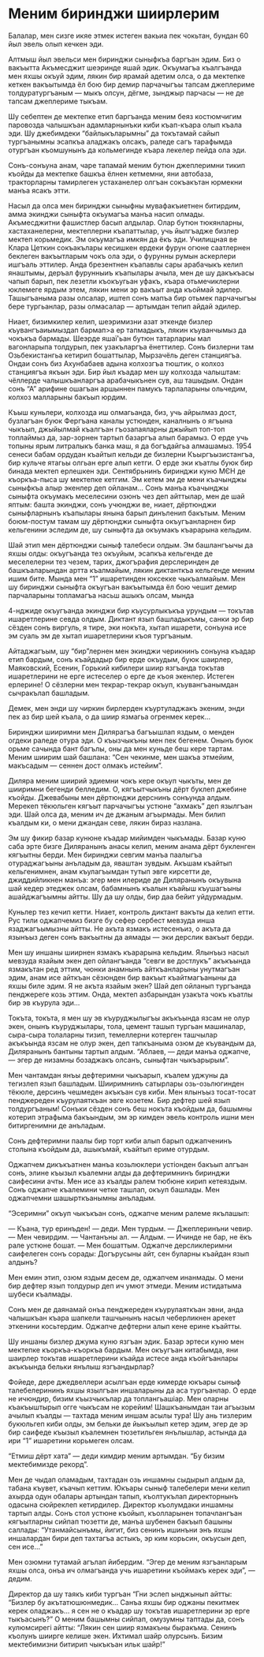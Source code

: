# Меним биринджи шиирлерим

Балалар, мен сизге икяе этмек истеген вакьиа пек чокьтан, бундан 60 йыл эвель олып кечкен эди.

Алтмыш йыл эвельси мен биринджи сыныфкъа баргъан эдим.
Биз о вакъытта Акъмесджит шеэринде яшай эдик.
Окъумагъа къалгъанда мен яхшы окъуй эдим, лякин бир ярамай адетим олса, о да мектепке кеткен вакъытымда ёл бою бир демир парчачыгъы тапсам джеплериме толдуратургъаным — мыкъ олсун, дёгме, зынджыр парчасы — не де тапсам джеплериме тыкъам.

Шу себептен де мектепке етип баргъанда меним беяз костюмчигим паровозда чалышкъан адамларнынъки киби къап-къара олып къала эди.
Шу джебимдеки “байлыкъларымны” да токътамай сайып тургъанымны эсапкъа аладжакъ олсакъ, раледе сагъ тарафымда отургъан къомшунынъ да кольмегинде къара лекелер пейда ола эди.

Сонъ-сонъуна анам, чаре тапамай меним бутюн джеплеримни тикип къойды да мектепке башкъа ёлнен кетмемни, яни автобаза, тракторларны тамирлеген устаханелер олгъан сокъакътан юрмекни манъа ясакъ этти.

Насыл да олса мен биринджи сыныфны мувафакъиетнен битирдим, амма экинджи сыныфта окъумагъа манъа насип олмады.
Акъмесджитни фашистлер басып алдылар.
Олар бутюн тюкянларны, хастаханелерни, мектеплерни къапаттылар, учь йылгъадже бизлер мектеп корьмедик.
Эм окъумагъа имкян да ёкъ эди.
Училищная ве Клара Цеткин сокъакълары кесишкен ердеки фурун огюне саатлернен беклеген вакъытларым чокъ ола эди, о фурунны румын аскерлери ишгъаль эттилер.
Анда брезентнен къапавлы сары арабачыкъ келип янаштымы, деръал фурунныиъ къапылары ачыла, мен де шу дакъкъасы чапып барып, пек лезетли къокъугьан уфакъ, къара отьмечиклерни юклемеге ярдым этем, лякин мени эр вакъыт анда къоймай эдилер.
Ташыгъаныма разы олсалар, иштеп сонъ мапъа бир отьмек парчачыгъы бере тургьанлар, разы олмасалар — артымдан тепип айдай эдилер.

Ниает, бизимкилер келип, шеэримизни азат эткенде бизлер къувангъаиымыздап бармап>а ер тапмадыкъ, лякин къуванчымыз да чокъкъа бармады.
Шеэрде яшаї'ьан бутюн татарлариы мал вагонларыпа толдурып, пек узакъларгъа ёнеттилер.
Сонъ бизлерни там Озьбекистангьа кетирип бошаттылар, Мырзачёль деген станциягъа.
Ондаи сонъ биз Ахунбабаев адына колхозгъа тюштик, о колхоз станциягъа якъын эди.
Бир йыл къадар мен шу колхозда чалыштам: чёллерде чалышкъанларгъа арабачыкънен сув, аш ташыдым.
Ондан сонъ “А” арифине ошагъан аршыннен памукъ тарлаларыны ольчедим, колхоз малларыны бакъып юрдим.

Къыш куньлери, колхозда иш олмагьанда, биз, учь айрылмаз дост, бузлагъан буюк Фергъана каналы устюнден, каналнынъ о ягъына чыкъып, джыйылмай къалгъан гъозапаяларны джыйып топ-топ топлаймыз да, зар-зорнен тартып базаргъа алып барамыз.
О ерде учь топыны ярым литралыкъ банка маш, я да богъдайгьа алмашамыз.
1954 сенеси бабам ордудан къайтып кельди де бизлерни Къыргъызистангъа, бир кульче ятагьы олгьан ерге алып кетги.
О ерде эки къатлы буюк бир бинада мектеп ерлешкен эди.
Сентябрьнинъ биринджи куню МЄН де къоркъа-пыса шу мектепке кетгим.
Эм кетем эм де мени къачынджы сыныфкъа алыр экенлер деп ойланам...
Сонъ манъа къачынджы сыныфта окъумакъ меселесини озюнъ чез деп айттылар, мен де шай яптым: башта экинджи, сонъ учюнджи ве, ниает, дёртюнджи сыныфларнынъ къапылары янына барып динъленип бакътым.
Меним боюм-постум тамам шу дёртюнджи сыныфта окъугъанларнен бир кельгенини эследим де, шу сыныфта да окъумакъ къарарына кельдим.

Шай этип мен дёртюнджи сыныф талебеси олдым.
Эм башлангъычы да яхшы олды: окъугъанда тез окъуйым, эсапкъа кельгенде де меселелерни тез чезем, тарих, джогърафия дерслеринден де башкъаларындан артта къалмайым, лякин диктанткъа кельгенде меним ишим бите.
Мында мен “1” ишаретинден юксекке чыкъалмайым.
Мен шу биринджи сыныфта окъугъан вакъытымда ёл бою чешит демир парчаларыны топламагъа насьш ашыкъ олсам, мында

4-нджиде окъугъанда экинджи бир къусурлыкъкъа урундым — токътав ишаретлерине севда олдым.
Диктант язып башладыкъмы, санки эр бир сёзден сонъ виргуль, я тире, эки нокъта, хытап ишарети, сонъуна исе эм суаль эм де хытап ишаретлерини къоя тургъаным.

Айтаджагъым, шу “бир”лернен мен экинджи черикнинъ сонъуна къадар етип бардым, сонъ къайдадыр бир ерде окъудым, буюк шаирлер, Маяковский, Есенин, Горький кибилери шиир язгъанда токътав ишаретлерини не ерге истеселер о ерге де къоя экенлер.
Истеген ерлерине!
О сёзлерни мен текрар-текрар окъуп, къувангъанымдан сычракълап башладым.

Демек, мен энди шу чиркин бирлерден къуртуладжакъ экеним, энди пек аз бир шей къала, о да шиир язмагьа огренмек керек...

Биринджи шииримни мен Дилярагъа багъышлап яздым, о менден огдеки раледе отура эди.
О къызчыкъны мен пек бегенем.
Онынъ буюк орьме сачында бант багълы, оны да мен куньде беш кере тартам.
Меним шиирим шай башлана: “Сен чекинме, мен шакъа этмейим, макъсадым — сеннен дост олмакъ истейим”.

Диляра меним шиирий эдиемни чокъ кере окъуп чыкъты, мен де шииримни бегенди белледим.
О, кягъытчыкъны дёрт буклеп джебине къойды.
Джевабыны мен дёртюнджи дерснинъ сонъунда алдым.
Мерекеп тёкюльген кягъыт парчачыгъы устюне “ахмакъ” деп язылгъан эди.
Шай олса да, меним ич де джаным агъырмады.
Мен билип къалдым ки, о мени джандан севе, лякин бираз назлана.

Эм шу фикир базар кунюне къадар мийимден чыкъмады.
Базар куню саба эрте бизге Диляранынъ анасы келип, меним анама дёрт букленген кягъытны берди.
Мен биринджи севгим манъа паалыгъа отураджагъыны анъладым да, яваштан зувдым.
Акъшам къайтып кельгенимнен, анам къулагъымдан тутып эвге кирсетти де, джиддийликнен манъа: эгер мен илериде де Диляранынъ окъувына шай кедер этеджек олсам, бабамнынъ къалын къайыш къушагъыны ашайджагъымны айтты.
Шу да шу олды, бир даа бейит уйдурмадым.

Куньлер тез кечип кетти.
Ниает, контроль диктант вакъты да келип етти.
Рус тили оджапчемиз бизге бу сефер сербест мевзуда инша язаджагъымызны айтты.
Не акъта язмакъ истесенъиз, о акъта да язынъыз деген сонъ вакъытны да аямады — эки дерслик вакъыт берди.

Мен шу иншаны шиирнен язмакъ къарарына кельдим.
Ялынъыз насыл мевзуда язайым экен деп ойлангъанда “севги ве достлукъ” акъкъында язмакътан ред эттим, чюнки анамнынъ айткъанларыны унутмагъан эдим, анам исе айткъан сёзюнден бир вакъыт къайтмагъаныны да яхшы биле эдим.
Я не акъта язайым экен?
Шай деп ойланып тургъанда пенджереге козь эттим.
Онда, мектеп азбарындан узакъта чокъ къатлы бир эв къурула эди...

Токъта, токъта, я мен шу эв къуруджылыгъы акъкъында язсам не олур экен, онынъ къуруджылары, тола, цемент ташып тургьан машиналар, сыра-сыра толаларны тизип, темеллерни котерген ташчылар акъкъында язсам не олур экен, деп тапкъаныма озюм де къувандым да, Диляранынъ бантыны тартып алдым.
“Аблаев, — деди манъа оджапче, — эгер де низамны бозаджакъ олсанъ, сыныфтан чыкъарырым”.

Мен чантамдан янъы дефтеримни чыкъарып, къалем уджуны да тегизлеп язып башладым.
Шииримнинъ сатырлары озь-озьлюгинден тёкюле, дерсинъ чешмеден акъкъан сув киби.
Мен ялынъыз тосат-тосат пенджереден къурулаяткъан эвге козетем.
Бир дефтер шей язып толдургъаным!
Сонъки сёзден сонъ беш нокъта къойдым да, башымны котерип этрафыма бакъындым, эм эр кимден эвель контроль ишни мен битиргенимни де анъладым.

Сонъ дефтеримни паалы бир торт киби алып барып оджапченинъ столына къойдым да, ашыкъмай, къайтып ериме отурдым.

Оджапчем дикъкъатнен манъа козьлюклери устіонден бакъып алгъан сонъ, элине къызыл къалемни алды да дефтеримнинъ биринджи саифесини ачты.
Мен исе аз къалды ралем тюбюне кирип кетеяздым.
Сонъ оджапче къалемини четке ташлап, окъуп башлады.
Мен оджапчемни шашырткъанымны анъладым.

“Эсеримни” окъуп чыкъкъан сонъ, оджапче меним ралеме якълашып:

— Къана, тур еринъден!
— деди.
Мен турдым.
— Джеплеринъни чевир.
— Мен чевирдим.
— Чантанъны ал.
— Алдым.
— Ичинде не бар, не ёкъ рале устюне бошат.
— Мен бошаттым.
Оджапче дерсликлеримни саифелеген сонъ сорады: Догърусыны айт, сен буларны къайдан язып алдынъ?

Мен емин этип, озюм яздым десем де, оджапчем инанмады.
О мени бир дефтер язып толдурыр деп ич умют этмеди.
Меним истидатыма шубеси къалмады.

Сонъ мен де даянамай онъа пенджереден къурулаяткъан эвни, анда чалышкъан къара шапкели ташчынынъ насыл чеберликнен арекет эткенини косьтердим.
Оджапче дефтерни алып кене ерине къайтты.

Шу иншаны бизлер джума куню язгъан эдик.
Базар эртеси куню мен мектепке къоркъа-къоркъа бардым.
Мен окъугъан китабымда, яни шаирлер токътав ишаретлерини къайда истесе анда къойгъанлары акъкъында бельки янълыш язгъандырлар?

Фойеде, дере джедвеллери асылгъан ерде кимерде юкъары сыныф талебелерининъ яхшы язылгъан иншаларыны да аса тургъанлар.
О ерде не ичюндир, бизим къызчыкълар да топлангьашіар.
Мен оларны къакъыштырып огге чыкъсам не корейим!
Шашкъанымдан таи агъызым ачылып къалды — тахтада меним иншам асылы тура!
Шу ань тизлерим букюльгеп киби олды, эм бельки де йыкъылып кетер эдим, эгер де эр бир саифеде къызыл къалемнен тюзетильген янълышлар, астында да ири “1” ишаретини корьмеген олсам.

“Етмиш дёрт хата” — деди кимдир меним артымдан.
“Бу бизим мектебимизде рекорд”.

Мен де чыдап оламадым, тахтадан озь иншамны сыдырып алдым да, табана къувет, къачып кеттим.
Юкъары сыныф талебелери мени келип ахырда одун обалары артындан тапып, къолтукълап директорнынъ одасына сюйреклеп кетирдилер.
Директор къолумдаки иншамны тартып алды.
Сонъ стол устюне къойып, къолларынен топачлангъан кягъытларны сийпап тюзетти де, манъа шубенен бакъып башыны саллады: “Утанмайсынъмы, йигит, биз сенинъ ишинъни энъ яхшы иншалардан бири деп тахтагъа астыкъ, эр ким корьсин, окъусын деп, сен исе...”

Мен озюмни тутамай агълап йибердим.
“Эгер де меним язгъанларым яхшы олса, онъа ич олмагъанда учь ишаретини къоймакъ керек эди”, — дедим.

Директор да шу таякъ киби тургъан “Гни эслеп ынджынып айтты: “Бизлер бу акътатюшюнмедик...
Санъа яхшы бир оджаны пекитмек керек оладжакъ... я сен не о къадар шу токътав ишаретлерини эр ерге тыкъасынъ?”
О меним башымны сийпап, омузумны таптады да, сонъ кулюмсирегі айтты:
“Лякин сен шиир язмакъны быракъма.
Сенинъ къолунъ шиирге келише экен.
Ихтимал шайр олурсынъ.
Бизим мектебимизни битирип чыкъкъан ильк шайр!”
